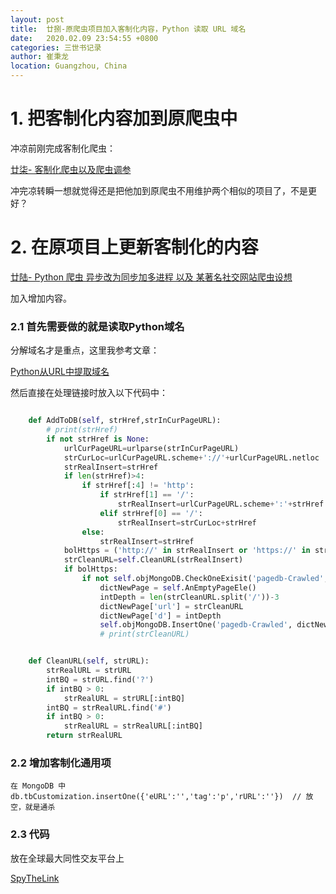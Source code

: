 ```yaml
---
layout: post
title:  廿捌-原爬虫项目加入客制化内容，Python 读取 URL 域名
date:   2020.02.09 23:54:55 +0800
categories: 三世书记录
author: 崔秉龙
location: Guangzhou, China
---
```



# 1. 把客制化内容加到原爬虫中

冲凉前刚完成客制化爬虫：

[廿柒- 客制化爬虫以及爬虫调参](https://blog.csdn.net/BerryBC/article/details/104238602)

冲完凉转瞬一想就觉得还是把他加到原爬虫不用维护两个相似的项目了，不是更好？

# 2. 在原项目上更新客制化的内容

[廿陆- Python 爬虫 异步改为同步加多进程 以及 某著名社交网站爬虫设想](https://blog.csdn.net/BerryBC/article/details/104217824)

加入增加内容。

### 2.1 首先需要做的就是读取Python域名

分解域名才是重点，这里我参考文章：

[Python从URL中提取域名](https://segmentfault.com/q/1010000009953492)

然后直接在处理链接时放入以下代码中：

```python

    def AddToDB(self, strHref,strInCurPageURL):
        # print(strHref)
        if not strHref is None:
            urlCurPageURL=urlparse(strInCurPageURL)
            strCurLoc=urlCurPageURL.scheme+'://'+urlCurPageURL.netloc
            strRealInsert=strHref
            if len(strHref)>4:
                if strHref[:4] != 'http':
                    if strHref[1] == '/':
                        strRealInsert=urlCurPageURL.scheme+':'+strHref
                    elif strHref[0] == '/':
                        strRealInsert=strCurLoc+strHref
                else:
                    strRealInsert=strHref
            bolHttps = ('http://' in strRealInsert or 'https://' in strRealInsert)
            strCleanURL=self.CleanURL(strRealInsert)
            if bolHttps:
                if not self.objMongoDB.CheckOneExisit('pagedb-Crawled', {'url': strCleanURL}):
                    dictNewPage = self.AnEmptyPageEle()
                    intDepth = len(strCleanURL.split('/'))-3
                    dictNewPage['url'] = strCleanURL
                    dictNewPage['d'] = intDepth
                    self.objMongoDB.InsertOne('pagedb-Crawled', dictNewPage)
                    # print(strCleanURL)


    def CleanURL(self, strURL):
        strRealURL = strURL
        intBQ = strURL.find('?')
        if intBQ > 0:
            strRealURL = strURL[:intBQ]
        intBQ = strRealURL.find('#')
        if intBQ > 0:
            strRealURL = strRealURL[:intBQ]
        return strRealURL

```
### 2.2 增加客制化通用项

```
在 MongoDB 中
db.tbCustomization.insertOne({'eURL':'','tag':'p','rURL':''})  // 放空，就是通杀
```

### 2.3 代码

放在全球最大同性交友平台上

[SpyTheLink](https://github.com/BerryBC/SpyTheLink)